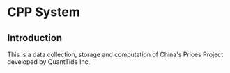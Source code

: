 # CPP System

## Introduction
This is a data collection, storage and computation of China's Prices Project developed by QuantTide Inc.
